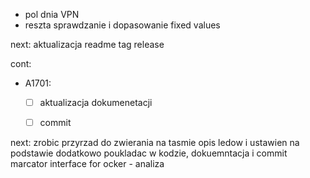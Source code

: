 - pol dnia VPN
- reszta sprawdzanie i dopasowanie fixed values


next:
aktualizacja readme
tag
release






cont:
- A1701:
	- [ ] aktualizacja dokumenetacji
	- [ ] commit


next:
zrobic przyrzad do zwierania na tasmie
opis ledow i ustawien na podstawie
dodatkowo poukladac w kodzie, dokuemntacja i commit
marcator interface for ocker - analiza
